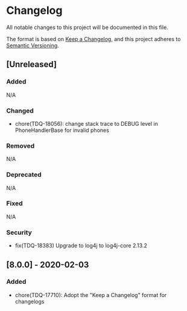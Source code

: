 # Changelog
All notable changes to this project will be documented in this file.

The format is based on [Keep a Changelog](https://keepachangelog.com/en/1.0.0/),
and this project adheres to [Semantic Versioning](https://semver.org/spec/v2.0.0.html).

## [Unreleased]
### Added
N/A
### Changed
- chore(TDQ-18056): change stack trace to DEBUG level in PhoneHandlerBase for invalid phones
### Removed
N/A
### Deprecated
N/A
### Fixed
N/A
### Security
- fix(TDQ-18383) Upgrade to log4j to log4j-core 2.13.2


## [8.0.0] - 2020-02-03
### Added
- chore(TDQ-17710): Adopt the "Keep a Changelog" format for changelogs
